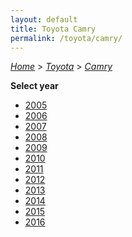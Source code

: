 ```yaml
---
layout: default
title: Toyota Camry
permalink: /toyota/camry/
---
```

[*Home*](/) > [*Toyota*](/toyota/) > [*Camry*](/toyota/camry/)

**Select year**

- [2005](/toyota/camry/2005/)
- [2006](/toyota/camry/2006/)
- [2007](/toyota/camry/2007/)
- [2008](/toyota/camry/2008/)
- [2009](/toyota/camry/2009/)
- [2010](/toyota/camry/2010/)
- [2011](/toyota/camry/2011/)
- [2012](/toyota/camry/2012/)
- [2013](/toyota/camry/2013/)
- [2014](/toyota/camry/2014/)
- [2015](/toyota/camry/2015/)
- [2016](/toyota/camry/2016/)